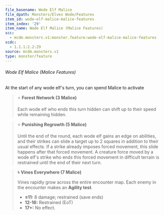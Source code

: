 ```yaml
---
file_basename: Wode Elf Malice
file_dpath: Monsters/Elves Wode/Features
item_id: wode-elf-malice-malice-features
item_index: '29'
item_name: Wode Elf Malice (Malice Features)
scc:
  - mcdm.monsters.v1:monster.feature:wode-elf-malice-malice-features
scdc:
  - 1.1.1:2.2:29
source: mcdm.monsters.v1
type: monster/feature
---
```


###### Wode Elf Malice (Malice Features)

At the start of any wode elf's turn, you can spend Malice to activate

<!-- -->
> ⭐️ **Forest Network (3 Malice)**
>
> Each wode elf who ends this turn hidden can shift up to their speed while remaining hidden.

<!-- -->
> ⭐️ **Punishing Regrowth (5 Malice)**
>
> Until the end of the round, each wode elf gains an edge on abilities, and their strikes can slide a target up to 2 squares in addition to their usual effects. If a strike already imposes forced movement, this slide happens after that forced movement. A creature force moved by a wode elf's strike who ends this forced movement in difficult terrain is restrained until the end of their next turn.

<!-- -->
> 🌀 **Vines Everywhere (7 Malice)**
>
> Vines rapidly grow across the entire encounter map. Each enemy in the encounter makes an **Agility test**.
>
> - **≤11:** 8 damage; restrained (save ends)
> - **12-16:** Restrained (EoT)
> - **17+:** No effect.

